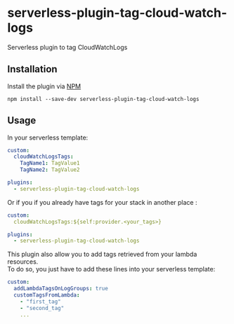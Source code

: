 # serverless-plugin-tag-cloud-watch-logs
Serverless plugin to tag CloudWatchLogs

## Installation

Install the plugin via <a href="https://docs.npmjs.com/cli/install">NPM</a>

```
npm install --save-dev serverless-plugin-tag-cloud-watch-logs
```

## Usage

In your serverless template:

```yaml
custom:
  cloudWatchLogsTags:
    TagName1: TagValue1
    TagName2: TagValue2

plugins:
  - serverless-plugin-tag-cloud-watch-logs
```

Or if you if you already have tags for your stack in another place :

```yaml
custom:
  cloudWatchLogsTags:${self:provider.<your_tags>}

plugins:
  - serverless-plugin-tag-cloud-watch-logs
```

This plugin also allow you to add tags retrieved from your lambda resources.  
To do so, you just have to add these lines into your serverless template:

```yaml
custom:
  addLambdaTagsOnLogGroups: true
  customTagsFromLambda:
    - "first_tag"
    - "second_tag"
    ...
```
